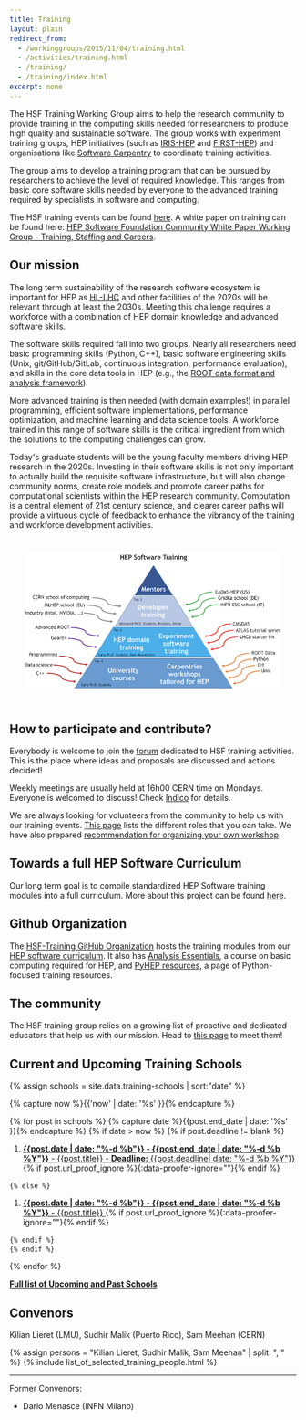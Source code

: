 ```yaml
---
title: Training
layout: plain
redirect_from:
  - /workinggroups/2015/11/04/training.html
  - /activities/training.html
  - /training/
  - /training/index.html
excerpt: none
---
```


The HSF Training Working Group aims to help the research community to provide training in the computing skills needed for researchers to produce high quality and sustainable software. The group works with experiment training groups, HEP initiatives (such as [IRIS-HEP](https://iris-hep.org/) and [FIRST-HEP](https://first-hep.org/)) and organisations like [Software Carpentry](https://software-carpentry.org/) to coordinate training activities.

The group aims to develop a training program that can be pursued by researchers to achieve the level of required knowledge. This ranges from basic core software skills needed by everyone to the advanced training required by specialists in software and computing.

The HSF training events can be found [here](https://indico.cern.ch/category/11386/). A white paper on training can be found here: [HEP Software Foundation Community White Paper Working Group - Training, Staffing and Careers](https://arxiv.org/abs/1807.02875).

## Our mission

The long term sustainability of the research software ecosystem is important for HEP as [HL-LHC](https://home.cern/science/accelerators/high-luminosity-lhc) and other facilities of the 2020s will be relevant through at least the 2030s. Meeting this challenge requires a workforce with a combination of HEP domain knowledge and advanced software skills.

The software skills required fall into two groups. Nearly all researchers need basic programming skills (Python, C++), basic software engineering skills (Unix, git/GitHub/GitLab, continuous integration, performance evaluation), and skills in the core data tools in HEP (e.g., the [ROOT data format and analysis framework](https://root.cern.ch/)).

More advanced training is then needed (with domain examples!) in parallel programming, efficient software implementations, performance optimization, and machine learning and data science tools. A workforce trained in this range of software skills is the critical ingredient from which the solutions to the computing challenges can grow.

Today's graduate students will be the young faculty members driving HEP research in the 2020s. Investing in their software skills is not only important to actually build the requisite software infrastructure, but will also change community norms, create role models and promote career paths for computational scientists within the HEP research community. Computation is a central element of 21st century science, and clearer career paths will provide a virtuous cycle of feedback to enhance the vibrancy of the training and workforce development activities.

<div style="text-align:center; padding:25px; float:center">
<img src ="/images/training/training-pyramid.png" alt="HSF Training Pyramid" />
</div>

## How to participate and contribute?

Everybody is welcome to join the [forum](https://groups.google.com/forum/#!forum/hsf-training-wg) dedicated to HSF training activities. This is the place where ideas and proposals are discussed and actions decided! 

Weekly meetings are usually held at 16h00 CERN time on Mondays. Everyone is welcomed to discuss! Check [Indico](https://indico.cern.ch/category/11294/) for details.

We are always looking for volunteers from the community to help us with our training events. [This page](/training/educators.html) lists the different roles that you can take. We have also prepared [recommendation for organizing your own workshop](/training/howto-event.html).

## Towards a full HEP Software Curriculum

Our long term goal is to compile standardized HEP Software training modules into a full curriculum. More about this project can be found [here](/training/curriculum.html).

## Github Organization

The [HSF-Training GitHub Organization](https://github.com/hsf-training) hosts the training modules from our [HEP software curriculum](/training/curriculum.html). It also has [Analysis Essentials](https://hsf-training.github.io/analysis-essentials/), a course on basic computing required for HEP, and [PyHEP resources](https://github.com/hsf-training/PyHEP-resources), a page of Python-focused training resources.

## The community

The HSF training group relies on a growing list of proactive and dedicated educators that help us with our mission. Head to [this page](/training/community.html) to meet them!

## Current and Upcoming Training Schools

{% assign schools = site.data.training-schools | sort:"date" %}

{% capture now %}{{'now' | date: '%s' }}{% endcapture %}

{% for post in schools %}
  {% capture date %}{{post.end_date | date: '%s' }}{% endcapture %}
  {% if date > now %}
  {% if post.deadline != blank %}
  1. [**{{post.date | date: "%-d %b"}} - {{post.end_date | date: "%-d %b %Y"}}** - {{post.title}} - **Deadline:** {{post.deadline| date: "%-d %b %Y"}} ]({{post.source}}){% if post.url_proof_ignore %}{:data-proofer-ignore=""}{% endif %}

    {% else %}
  1. [**{{post.date | date: "%-d %b"}} - {{post.end_date | date: "%-d %b %Y"}}** - {{post.title}} ]({{post.source}}){% if post.url_proof_ignore %}{:data-proofer-ignore=""}{% endif %}

    {% endif %}
    {% endif %}
{% endfor %}

[**Full list of Upcoming and Past Schools**](/Schools/events.html)

## Convenors

Kilian Lieret (LMU), Sudhir Malik (Puerto Rico), Sam Meehan (CERN)

{% assign persons = "Kilian Lieret, Sudhir Malik, Sam Meehan" | split: ", " %}
{% include list_of_selected_training_people.html %}

---

Former Convenors:
- Dario Menasce (INFN Milano)

